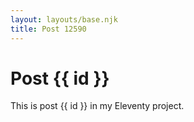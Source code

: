 ```yaml
---
layout: layouts/base.njk
title: Post 12590
---
```


# Post {{ id }}

This is post {{ id }} in my Eleventy project.
